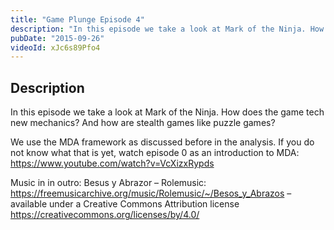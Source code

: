 ```yaml
---
title: "Game Plunge Episode 4"
description: "In this episode we take a look at Mark of the Ninja. How does the game tech new mechanics? And how are stealth games like puzzle games?"
pubDate: "2015-09-26"
videoId: xJc6s89Pfo4
---
```



## Description

In this episode we take a look at Mark of the Ninja. How does the game tech new mechanics? And how are stealth games like puzzle games?

We use the MDA framework as discussed before in the analysis. If you do not know what that is yet, watch episode 0 as an introduction to MDA: <https://www.youtube.com/watch?v=VcXizxRypds>

Music in in outro:
Besus y Abrazor – Rolemusic: <https://freemusicarchive.org/music/Rolemusic/~/Besos_y_Abrazos> – available under a Creative Commons Attribution license <https://creativecommons.org/licenses/by/4.0/>
